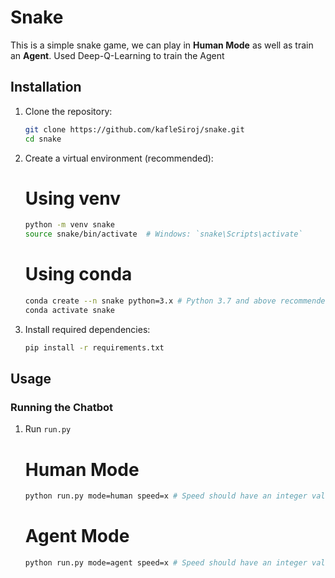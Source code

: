 # Snake
This is a simple snake game, we can play in **Human Mode** as well as train an **Agent**. Used Deep-Q-Learning to train the Agent

## Installation

1. Clone the repository:

   ```bash
   git clone https://github.com/kafleSiroj/snake.git
   cd snake
   ```

2. Create a virtual environment (recommended):
    # Using venv
   ```bash
   python -m venv snake
   source snake/bin/activate  # Windows: `snake\Scripts\activate`
   ```
   # Using conda
   ```bash
   conda create --n snake python=3.x # Python 3.7 and above recommended
   conda activate snake
   ```


3. Install required dependencies:

   ```bash
   pip install -r requirements.txt
   ```
   
## Usage

### Running the Chatbot

1. Run `run.py`
    # Human Mode
   ```bash
   python run.py mode=human speed=x # Speed should have an integer value i.e. `10`, `20`
   ```
   # Agent Mode
   ```bash
   python run.py mode=agent speed=x # Speed should have an integer value i.e. `10`, `20`
   ```